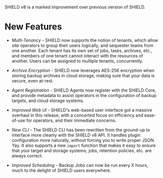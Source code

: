 SHIELD v8 is a marked improvement over previous version of SHIELD.

# New Features

  - *Multi-Tenancy* - SHIELD now supports the notion of tenants, which allow
    site operators to group their users logically, and sequester teams from
    one another.  Each tenant has its own set of jobs, tasks, archives,
    etc., and members of one tenant cannot interact with the resources of
    another.  Users can be assigned to multiple tenants, concurrently.

  - *Archive Encryption* - SHIELD now leverages AES-256 encryption when
    storing backup archives in cloud storage, making sure that your data is
    secure, even at-rest.

  - *Agent Registration* - SHIELD Agents now register with the SHIELD Core,
    and provide metadata to assist operators in the configuration of backup
    targets, and cloud storage systems.

  - *Improved Web UI* - SHIELD's web-based user interface got a massive
    overhaul in this release, with a concerted focus on efficiency and
    ease-of-use for operators, and their immediate concerns.

  - *New CLI* - The SHIELD CLI has been rewritten from the ground-up to
    interface more cleanly with the SHIELD v8 API.  It handles plugin
    configuration more naturally, without forcing you to write proper JSON.
    Yay.  It also supports a new `import` function that makes it easy to
    ensure that your target and storage systems, jobs, retention policies,
    etc. are always correct.

  - *Improved Scheduling* - Backup Jobs can now be run every X hours, much
    to the delight of SHIELD users everywhere.
